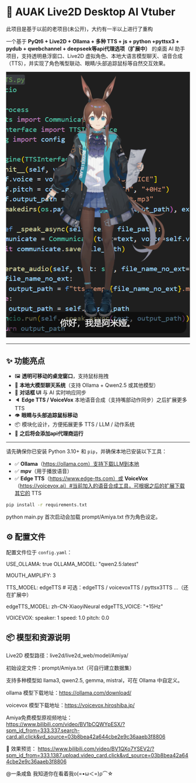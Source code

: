 # 🐾 AUAK Live2D Desktop AI Vtuber
此项目是基于以前的老项目(未公开)，大约有一半以上进行了重构

一个基于 **PyQt6 + Live2D + Ollama + 多种 TTS + js + python +pyttsx3 + pydub + qwebchannel + deepseek等api代理选项（扩展中）** 的桌面 AI 助手项目，支持透明悬浮窗口、Live2D 虚拟角色、本地大语言模型聊天、语音合成（TTS），并实现了角色嘴型联动、眼睛/头部追踪鼠标等自然交互效果。

![screenshot](./screenshots/demo.png)

---

## ✨ 功能亮点

- 🖼️ **透明可移动的桌宠窗口**，支持鼠标拖拽
- 🧠 **本地大模型聊天系统**（支持 Ollama + Qwen2.5 或其他模型）
- 💬 **对话框 UI** 与 AI 实时响应同步
- 🔈 **Edge TTS / VoiceVox** 本地语音合成（支持嘴部动作同步）之后扩展更多 TTS 
- 👁️ **眼睛与头部追踪鼠标移动**
- 📦 模块化设计，方便拓展更多 TTS / LLM / 动作系统
- 🎨 **之后将会添加api代理商运行**
---

请先确保你已安装 Python 3.10+ 和 `pip`，并确保本地已安装以下工具：

- ✅ **Ollama**（https://ollama.com）支持下载LLM到本地
- ✅ **mpv**（用于播放语音）
- ✅ **Edge TTS**（https://www.edge-tts.com）或 **VoiceVox**（https://voicevox.ai）#当前加入的语音合成工具，可根据之后的扩展下载其它的 TTS 

```bash
pip install -r requirements.txt
```
python main.py
首次启动会加载 prompt/Amiya.txt 作为角色设定。


## ⚙️ 配置文件

配置文件位于 `config.yaml`：

USE_OLLAMA: true
OLLAMA_MODEL: "qwen2.5:latest"

MOUTH_AMPLIFY: 3

TTS_MODEL: edgeTTS     # 可选：edgeTTS / voicevoxTTS / pyttsx3TTS ...（还在扩展中）

edgeTTS_MODEL: zh-CN-XiaoyiNeural
edgeTTS_VOICE: "+15Hz"

VOICEVOX:
  speaker: 1
  speed: 1.0
  pitch: 0.0

## 📦 模型和资源说明
Live2D 模型路径：live2d/live2d_web/model/Amiya/

初始设定文件：prompt/Amiya.txt（可自行建立数据集）

支持多种模型如 llama3, qwen2.5, gemma, mistral，可在 Ollama 中自定义。

ollama 模型下载地址：https://ollama.com/download/

voicevox 模型下载地址：https://voicevox.hiroshiba.jp/

Amiya免费模型原视频地址：https://www.bilibili.com/video/BV1bCQWYpESX/?spm_id_from=333.337.search-card.all.click&vd_source=03b8bea42a644cbe2e9c36aaeb3f8806

📸 效果预览：
https://www.bilibili.com/video/BV1QXo7YSEV2/?spm_id_from=333.1387.upload.video_card.click&vd_source=03b8bea42a644cbe2e9c36aaeb3f8806

@一条咸鱼 我知道你在看着我ο(=•ω＜=)ρ⌒☆


